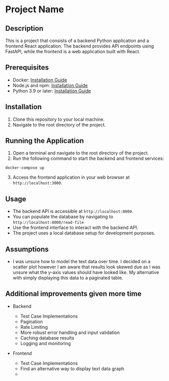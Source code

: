 # Project Name

## Description

This is a project that consists of a backend Python application and a frontend React application. The backend provides API endpoints using FastAPI, while the frontend is a web application built with React.

## Prerequisites

- Docker: [Installation Guide](https://docs.docker.com/get-docker/)
- Node.js and npm: [Installation Guide](https://nodejs.org/en/download/)
- Python 3.9 or later: [Installation Guide](https://www.python.org/downloads/)

## Installation

1. Clone this repository to your local machine.
2. Navigate to the root directory of the project.

## Running the Application

1. Open a terminal and navigate to the root directory of the project.
2. Run the following command to start the backend and frontend services:

`docker-compose up`

3. Access the frontend application in your web browser at `http://localhost:3000`.

## Usage

- The backend API is accessible at `http://localhost:8000`.
- You can populate the database by navigating to `http://localhost:8000/read-file`
- Use the frontend interface to interact with the backend API.
- The project uses a local database setup for development purposes.

## Assumptions

- I was unsure how to model the text data over time. I decided on a scatter plot however I am aware that results look skewed due as I was unsure what the y-axis values should have looked like. My alternative with simply displaying this data to a paginated table.

## Additional improvements given more time

- Backend

  - Test Case Implementations
  - Pagination
  - Rate Limiting
  - More robust error handling and input validation
  - Caching database results
  - Logging and monitoring

- Frontend
  - Test Case Implementations
  - Find an alternative way to display text data graph
  -
